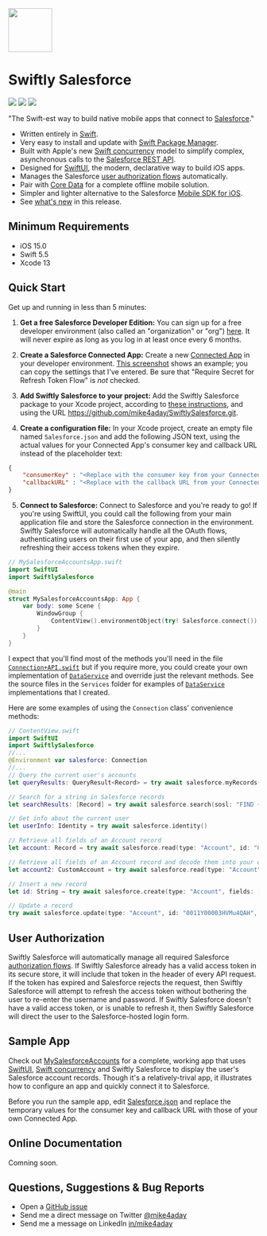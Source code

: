 <img src="https://mike4aday.github.io/SwiftlySalesforce/images/Swiftly-Salesforce-Logo.svg" width="88px"/> 

# Swiftly Salesforce

<img src="https://img.shields.io/badge/%20in-swift%205.5-orange.svg"/>&nbsp;<img src="https://img.shields.io/cocoapods/p/SwiftlySalesforce.svg?style=flat"/>&nbsp;<img src="https://img.shields.io/github/license/mike4aday/SwiftlySalesforce"/>

"The Swift-est way to build native mobile apps that connect to [Salesforce](https://www.salesforce.com/products/platform/overview/)."

* Written entirely in [Swift](https://developer.apple.com/swift/).
* Very easy to install and update with [Swift Package Manager](https://developer.apple.com/documentation/swift_packages/adding_package_dependencies_to_your_app).
* Built with Apple's new [Swift concurrency](https://developer.apple.com/news/?id=2o3euotz) model to simplify complex, asynchronous calls to the [Salesforce REST API](https://developer.salesforce.com/docs/atlas.en-us.api_rest.meta/api_rest/).
* Designed for [SwiftUI](https://developer.apple.com/documentation/swiftui/), the modern, declarative way to build iOS apps.
* Manages the Salesforce [user authorization flows](https://help.salesforce.com/articleView?id=sf.remoteaccess_oauth_flows.htm&type=5) automatically.
* Pair with [Core Data](https://developer.apple.com/documentation/coredata) for a complete offline mobile solution.
* Simpler and lighter alternative to the Salesforce [Mobile SDK for iOS](https://github.com/forcedotcom/SalesforceMobileSDK-iOS).
* See [what's new](./CHANGELOG.md) in this release.

## Minimum Requirements
* iOS 15.0
* Swift 5.5
* Xcode 13

## Quick Start
Get up and running in less than 5 minutes:

1. **Get a free Salesforce Developer Edition:** You can sign up for a free developer environment (also called an "organization" or "org") [here](https://developer.salesforce.com/signup). It will never expire as long as you log in at least once every 6 months.

2. **Create a Salesforce Connected App:** Create a new [Connected App](https://help.salesforce.com/articleView?id=sf.connected_app_create.htm&type=5) in your developer environment. [This screenshot](https://mike4aday.github.io/SwiftlySalesforce/images/ConnectedAppDefinition.png) shows an example; you can copy the settings that I've entered. Be sure that "Require Secret for Refresh Token Flow" is *not* checked.

3. **Add Swiftly Salesforce to your project:** Add the Swiftly Salesforce package to your Xcode project, according to [these instructions](https://developer.apple.com/documentation/xcode/adding_package_dependencies_to_your_app), and using the URL https://github.com/mike4aday/SwiftlySalesforce.git.

4. **Create a configuration file:** In your Xcode project, create an empty file named `Salesforce.json` and add the following JSON text, using the actual values for your Connected App's consumer key and callback URL instead of the placeholder text:
```json
{
    "consumerKey" : "<Replace with the consumer key from your Connected App definition>",
    "callbackURL" : "<Replace with the callback URL from your Connected App definition>"
}
```

5. **Connect to Salesforce:** Connect to Salesforce and you're ready to go! If you're using SwiftUI, you could call the following from your main application file and store the Salesforce connection in the environment. Swiftly Salesforce will automatically handle all the OAuth flows, authenticating users on their first use of your app, and then silently refreshing their access tokens when they expire.

```swift
// MySalesforceAccountsApp.swift
import SwiftUI
import SwiftlySalesforce

@main
struct MySalesforceAccountsApp: App {
    var body: some Scene {
        WindowGroup {
            ContentView().environmentObject(try! Salesforce.connect())
        }
    }
}
```

I expect that you'll find most of the methods you'll need in the file [`Connection+API.swift`](https://github.com/mike4aday/SwiftlySalesforce/blob/fc9a5cfd659537cdde34059df35e6b5a1f8f229d/Sources/SwiftlySalesforce/Connection+API.swift) but if you require more, you could create your own implementation of [`DataService`](https://github.com/mike4aday/SwiftlySalesforce/blob/fc9a5cfd659537cdde34059df35e6b5a1f8f229d/Sources/SwiftlySalesforce/DataService.swift) and override just the relevant methods. See the source files in the `Services` folder for examples of [`DataService`](https://github.com/mike4aday/SwiftlySalesforce/blob/fc9a5cfd659537cdde34059df35e6b5a1f8f229d/Sources/SwiftlySalesforce/DataService.swift) implementations that I created.

Here are some examples of using the `Connection` class' convenience methods:

```swift
// ContentView.swift
import SwiftUI
import SwiftlySalesforce
//...
@Environment var salesforce: Connection
//...
// Query the current user's accounts
let queryResults: QueryResult<Record> = try await salesforce.myRecords(type: "Account")

// Search for a string in Salesforce records
let searchResults: [Record] = try await salesforce.search(sosl: "FIND {Joe Smith}")

// Get info about the current user
let userInfo: Identity = try await salesforce.identity()

// Retrieve all fields of an Account record
let account: Record = try await salesforce.read(type: "Account", id: "0011Y00003HVMu4QAH")

// Retrieve all fields of an Account record and decode them into your own, custom Decodable instance
let account2: CustomAccount = try await salesforce.read(type: "Account", id: "0011Y00003HVMu4QAH") 

// Insert a new record
let id: String = try await salesforce.create(type: "Account", fields: ["Name": "Acme Corp."]

// Update a record
try await salesforce.update(type: "Account", id: "0011Y00003HVMu4QAH", fields: ["BillingCity": "Austin"])
```

## User Authorization
Swiftly Salesforce will automatically manage all required Salesforce [authorization flows](https://help.salesforce.com/articleView?id=sf.remoteaccess_oauth_flows.htm&type=5). If Swiftly Salesforce already has a valid access token in its secure  store, it will include that token in the header of every API request. If the token has expired and Salesforce rejects the request, then Swiftly Salesforce will attempt to refresh the access token without bothering the user to re-enter the username and password. If Swiftly Salesforce doesn't have a valid access token, or is unable to refresh it, then Swiftly Salesforce will direct the user to the Salesforce-hosted login form.

## Sample App
Check out [MySalesforceAccounts](https://github.com/mike4aday/MySalesforceAccounts) for a complete, working app that uses [SwiftUI](https://developer.apple.com/documentation/swiftui/), [Swift concurrency](https://developer.apple.com/news/?id=2o3euotz) and Swiftly Salesforce to display the user's Salesforce account records. Though it's a relatively-trival app, it illustrates how to configure an app and quickly connect it to Salesforce.

Before you run the sample app, edit [Salesforce.json](https://github.com/mike4aday/MySalesforceAccounts/blob/2fa839ad30155d384712c3b155dddb2ed19119b8/MySalesforceAccounts/Salesforce.json) and replace the temporary values for the consumer key and callback URL with those of your own Connected App.

## Online Documentation
Comning soon. 

## Questions, Suggestions & Bug Reports
* Open a [GitHub issue](https://github.com/mike4aday/SwiftlySalesforce/issues/new)
* Send me a direct message on Twitter [@mike4aday](https://twitter.com/mike4aday)
* Send me a message on LinkedIn [in/mike4aday](https://www.linkedin.com/in/mike4aday)
